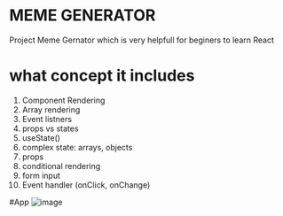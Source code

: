 # MEME GENERATOR             
Project Meme Gernator which is very helpfull for beginers to learn React 

# what concept it includes 
1. Component Rendering
2. Array rendering 
3. Event listners
4. props vs states 
5. useState()
6. complex state: arrays, objects
7. props
8. conditional rendering 
9. form input 
10. Event handler (onClick, onChange)


#App
![image](https://user-images.githubusercontent.com/37160333/190391400-7792219f-309c-4374-8a4c-a17f5c8a44ed.png)

